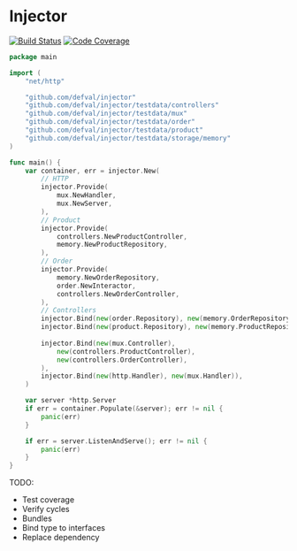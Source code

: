 # Injector
[![Build Status](https://img.shields.io/travis/defval/injector.svg?style=for-the-badge&logo=travis)](https://travis-ci.org/defval/injector)
[![Code Coverage](https://img.shields.io/codecov/c/github/defval/injector.svg?style=for-the-badge&logo=codecov)](https://codecov.io/gh/defval/injector)

```go
package main

import (
	"net/http"

	"github.com/defval/injector"
	"github.com/defval/injector/testdata/controllers"
	"github.com/defval/injector/testdata/mux"
	"github.com/defval/injector/testdata/order"
	"github.com/defval/injector/testdata/product"
	"github.com/defval/injector/testdata/storage/memory"
)

func main() {
	var container, err = injector.New(
        // HTTP
        injector.Provide(
            mux.NewHandler,
            mux.NewServer,
        ),
        // Product
        injector.Provide(
            controllers.NewProductController,
            memory.NewProductRepository,
        ),
        // Order
        injector.Provide(
            memory.NewOrderRepository,
            order.NewInteractor,
            controllers.NewOrderController,
        ),
        // Controllers
        injector.Bind(new(order.Repository), new(memory.OrderRepository)),
        injector.Bind(new(product.Repository), new(memory.ProductRepository)),
    
        injector.Bind(new(mux.Controller),
            new(controllers.ProductController),
            new(controllers.OrderController),
        ),
        injector.Bind(new(http.Handler), new(mux.Handler)),
    )

	var server *http.Server
	if err = container.Populate(&server); err != nil {
		panic(err)
	}

	if err = server.ListenAndServe(); err != nil {
		panic(err)
	}
}

```

TODO:
- Test coverage
- Verify cycles
- Bundles
- Bind type to interfaces
- Replace dependency
